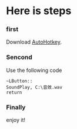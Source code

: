 # Here is steps
### first
Download [AutoHotkey](https://autohotkey.com "Download link").
### Sencond
Use the following code
```
~LButton::
SoundPlay, C:\音效.wav
return
```
### Finally
enjoy it!
